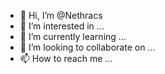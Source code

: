 - 👋 Hi, I’m @Nethracs
- 👀 I’m interested in ...
- 🌱 I’m currently learning ...
- 💞️ I’m looking to collaborate on ...
- 📫 How to reach me ...

<!---
Nethracs/Nethracs is a ✨ special ✨ repository because its `README.md` (this file) appears on your GitHub profile.
You can click the Preview link to take a look at your changes.
--->
